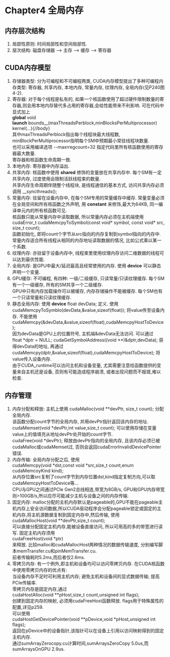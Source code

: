 # Chapter4 全局内存  
## 内存层次结构  
1) 局部性原则: 时间局部性和空间局部性.  
2) 层次结构: 磁盘存储器 --> 主存 --> 缓存 --> 寄存器  
## CUDA内存模型  
1) 存储器类型: 分为可编程和不可编程两类, CUDA内存模型提出了多种可编程内存类型: 寄存器, 共享内存, 本地内存, 常量内存, 纹理内存, 全局内存(见P240图4-2).  
2) 寄存器: 对于每个线程是私有的, 如果一个核函数使用了超过硬件限制数量的寄存器,则会用本地内存替代多占用的寄存器,会给性能带来不利影响. 可在代码中显式加上  
__global__ void  
__launch__ bounds__(maxThreadsPerblock,minBlocksPerMultiprocessor)  
kernel(...){//body}  
其中maxThreadsPerblock指出每个线程块最大线程数, minBlockPerMultiprocessor指明每个SM中预期最小常驻线程块数量.  
也可以采用编译选项 --maxrregcount=32 指定代码里所有核函数使用的寄存器最大数量.  
寄存器和核函数生命周期一致.  
3) 本地内存: 寄存器中内存溢出.  
4) 共享内存: 核函数中使用 __shared__ 修饰的变量放在共享内存中. 每个SM有一定共享内存, 过度使用会限制活跃线程束的数量.  
共享内存生命周期伴随整个线程块, 是线程通信的基本方式, 访问共享内存必须调用 __syncthreads();  
5) 常量内存: 驻留在设备内存中, 在每个SM专用的常量缓存中缓存. 常量变量必须在全局空间和所有核函数之外声明, 用 __constant__ 来修饰,最大为64KB, 同一编译单元内的所有核函数可见.  
核函数只能从常量内存中读取数据, 所以常量内存必须在主机端使用  
cudaError_t cudaMemcpyToSymbol(const void* symbol, const void* src, size_t count);  
函数初始化, 即将count个字节从src指向的内存复制到symbol指向的内存中.  
常量内存适合所有线程从相同的内存地址读取数据的情况, 比如公式乘以某一个系数.  
6) 纹理内存: 亦驻留于设备内存中, 线程束里使用纹理内存访问二维数据的线程可以达到最优性能.  
7) 全局内存: 是GPU中最大/延迟最高且经常使用的内存. 使用 __device__ 可以静态声明一个变量.  
8) GPU缓存: 不可编程, 有四种: 一级/二级缓存, 只读常量/只读纹理缓存. 每个SM有一个一级缓存, 所有的SM共享一个二级缓存.  
GPU中只有内存加载操作可以被缓存, 内存存储操作不能被缓存. 每个SM也有一个只读常量和只读纹理缓存.  
9) 静态全局内存: 使用 __device__ float devData; 定义. 使用  
cudaMemcpyToSymblo(devData,&value,sizeof(float)); 将value传至设备内存. 不能使用  
cudaMemcpy(&devData,&value,sizeof(float),cudaMemcpyHostToDevice);  
因为devData是GPU上的位置符号, 主机端&devData无法访问. 可以通过  
float *dptr = NULL; cudaGetSymbolAddress((void **)&dptr,devData); 获得devData的地址, 再通过  
cudaMemcpy(dptr,&value,sizeof(float),cudaMemcpyHostToDevice); 将value传入设备内存.  
由于CUDA_runtime可以访问主机和设备变量, 尤其需要注意给函数提供的变量来自主机还是设备, 否则有可能造成程序崩溃, 或者出现问题而不报错,难以检查.  
## 内存管理
1) 内存分配和释放: 主机上使用 cudaMalloc(void **devPtr, size_t count); 分配全局内存.  
该函数分配count字节的全局内存, 并用devPtr指针返回该内存的地址.  
cudaMemset(void *devPtr,int value,size_t count); 可以使用存储在变量value上的值填充从地址devPtr处开始的count字节.  
cudaFree(void *devPtr); 释放由devPtr指向的全局内存, 且该内存必须已被cudaMalloc或cudaMemset过, 否则会返回cudaErrorInvalidDevicePointer错误.  
2) 内存传输: 全局内存分配之后, 使用  
cudaMemcpy(void *dst,const void *src,size_t count,enum cudaMemcoyKind kind);  
从内存位置src复制了count字节到内存位置dst,kind指定复制方向,可以取cudaMemcpyHostToDevice等...  
CPU与GPU之间通过PCIe Gen2总线相连,带宽为8GB/s, GPU和GPU内存带宽则>100GB/s,所以应尽可能减少主机与设备之间的内存传输.  
3) 固定内存: malloc分配的主机内存默认是pageable的,GPU不能在pageable主机内存上安全访问数据,所以CUDA驱动程序会分配pageable锁定或固定的主机内存,将主机源数据复制到固定内存中,然后传输, 使用  
cudaMallocHost(void **devPtr,size_t count);  
可以直接分配固定主机内存,能被设备直接访问, 所以可用高的多的带宽进行读写. 固定主机内存须用  
cudaFreeHost(void *ptr)  
来释放. 比较malloc和cudaMallocHost两种情况的数据传输速度, 分别编写脚本memTransfer.cu和pinMemTransfer.cu.  
前者传输耗时5.2ms,而后者仅2.6ms.  
4) 零拷贝内存: 有一个例外,即主机和设备均可以访问零拷贝内存. 在CUDA核函数中使用零拷贝内存的优点有:  
当设备内存不足时可利用主机内存; 避免主机和设备间的显式数据传输; 提高PCIe传输率.  
零拷贝内存是固定内存,通过  
cudaHostAlloc(void **pHost,size_t count,unsigned int flags);  
创建到固定内存的映射, 必须用cudaFreeHost函数释放. flags用于特殊属性的配置,详见p259.  
可以使用  
cudaHostGetDevicePointer(void **pDevice,void *pHost,unsigned int flags);  
返回在pDevice中的设备指针,该指针可以在设备上引用以访问映射得到的固定主机内存.  
通过sumArrayZerocopy.cu计算时间,sumArraysZeroCopy 5.0us,而sumArraysOnGPU 2.9us.  












